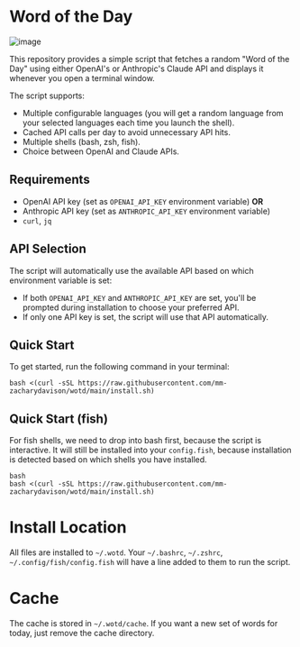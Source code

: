 
# Word of the Day

![image](https://github.com/user-attachments/assets/3626f979-f151-4228-a94a-3d7f294d6e8c)

This repository provides a simple script that fetches a random "Word of the Day" using either OpenAI's or Anthropic's Claude API and displays it whenever you open a terminal window.

The script supports:

- Multiple configurable languages (you will get a random language from your selected languages each time you launch the shell).
- Cached API calls per day to avoid unnecessary API hits.
- Multiple shells (bash, zsh, fish).
- Choice between OpenAI and Claude APIs.

## Requirements

- OpenAI API key (set as `OPENAI_API_KEY` environment variable) **OR**
- Anthropic API key (set as `ANTHROPIC_API_KEY` environment variable)
- `curl`, `jq`

## API Selection

The script will automatically use the available API based on which environment variable is set:

- If both `OPENAI_API_KEY` and `ANTHROPIC_API_KEY` are set, you'll be prompted during installation to choose your preferred API.
- If only one API key is set, the script will use that API automatically.

## Quick Start

To get started, run the following command in your terminal:

```
bash <(curl -sSL https://raw.githubusercontent.com/mm-zacharydavison/wotd/main/install.sh)
```

## Quick Start (fish)

For fish shells, we need to drop into bash first, because the script is interactive.
It will still be installed into your `config.fish`, because installation is detected based on which shells you have installed.

```
bash
bash <(curl -sSL https://raw.githubusercontent.com/mm-zacharydavison/wotd/main/install.sh)
```

# Install Location

All files are installed to `~/.wotd`.
Your `~/.bashrc`, `~/.zshrc`, `~/.config/fish/config.fish` will have a line added to them to run the script.

# Cache

The cache is stored in `~/.wotd/cache`.
If you want a new set of words for today, just remove the cache directory.
